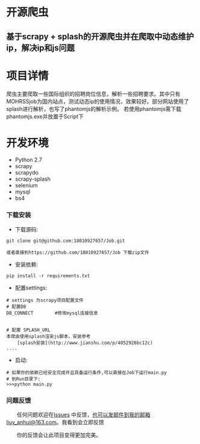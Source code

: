 开源爬虫
=================================

基于scrapy + splash的开源爬虫并在爬取中动态维护ip，解决ip和js问题
------------------------------------------------------------------

项目详情
========
爬虫主要爬取一些国际组织的招聘岗位信息，解析一些招聘要求。其中只有MOHRSSjob为国内站点，测试动态ip的使用情况，效果较好。部分网站使用了splash进行解析，也写了phantomjs的解析示例。
若使用phantomjs需下载phantomjs.exe并放置于Script下

开发环境
=================================

* Python 2.7
* scrapy
* scrapydo
* scrapy-splash
* selenium
* mysql
* bs4

### 下载安装

* 下载源码:

```shell
git clone git@github.com:18010927657/Job.git

或者直接到https://github.com/18010927657/Job 下载zip文件
```

* 安装依赖:

```shell
pip install -r requirements.txt
```

* 配置settings:

```shell
# settings 为scrapy项目配置文件
# 配置DB
DB_CONNECT		  #修改mysql连接信息


# 配置 SPLASH_URL
本爬虫使用splash渲染js脚本，安装参考
    [splash安装](http://www.jianshu.com/p/4052926bc12c)
....

```

* 启动:

```shell
# 如果你的依赖已经安全完成并且具备运行条件,可以直接在Job下运行main.py
# 到Run目录下:
>>>python main.py

```


### 问题反馈

　　任何问题欢迎在[Issues](https://github.com/18010927657/Job/issues) 中反馈，也可以发邮件到我的邮箱liuy_anhui@163.com。我看到会立即反馈

　　你的反馈会让此项目变得更加完美。

